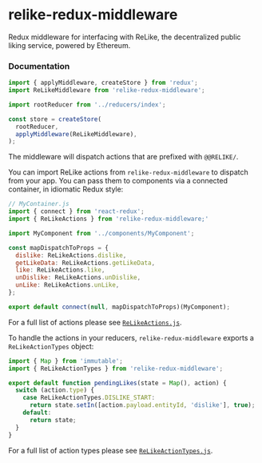 # relike-redux-middleware

Redux middleware for interfacing with ReLike, the decentralized public liking service, powered by Ethereum.

### Documentation

```js
import { applyMiddleware, createStore } from 'redux';
import ReLikeMiddleware from 'relike-redux-middleware';

import rootReducer from '../reducers/index';

const store = createStore(
  rootReducer,
  applyMiddleware(ReLikeMiddleware),
);

```

The middleware will dispatch actions that are prefixed with `@@RELIKE/`.

You can import ReLike actions from `relike-redux-middleware` to dispatch from your app. You can pass them to components via a connected container, in idiomatic Redux style:

```js
// MyContainer.js
import { connect } from 'react-redux';
import { ReLikeActions } from 'relike-redux-middleware;'

import MyComponent from '../components/MyComponent';

const mapDispatchToProps = {
  dislike: ReLikeActions.dislike,
  getLikeData: ReLikeActions.getLikeData,
  like: ReLikeActions.like,
  unDislike: ReLikeActions.unDislike,
  unLike: ReLikeActions.unLike,
};

export default connect(null, mapDispatchToProps)(MyComponent);

```

For a full list of actions please see [`ReLikeActions.js`](https://github.com/noman-land/relike-redux-middleware/blob/master/js/redux/actions/ReLikeActions.js).

To handle the actions in your reducers, `relike-redux-middleware` exports a `ReLikeActionTypes` object:

```js
import { Map } from 'immutable';
import { ReLikeActionTypes } from 'relike-redux-middleware';

export default function pendingLikes(state = Map(), action) {
  switch (action.type) {
    case ReLikeActionTypes.DISLIKE_START:
      return state.setIn([action.payload.entityId, 'dislike'], true);
    default:
      return state;
  }
}
```

For a full list of action types please see [`ReLikeActionTypes.js`](https://github.com/noman-land/relike-redux-middleware/blob/master/js/redux/actions/ReLikeActionTypes.js).
